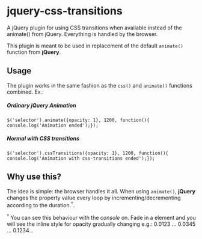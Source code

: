 jquery-css-transitions
======================

A jQuery plugin for using CSS transitions when available instead of the animate() from jQuery. Everything is handled by the browser.

This plugin is meant to be used in replacement of the default <code>animate()</code> function from **jQuery**.

## Usage ##

The plugin works in the same fashion as the <code>css()</code> and <code>animate()</code> functions combined. Ex.:

##### Ordinary jQuery Animation #####
	$('selector').animate({opacity: 1}, 1200, function(){ console.log('Animation ended');});

##### Normal with CSS transitions #####
	$('selector').cssTransitions({opacity: 1}, 1200, function(){ console.log('Animation with css-transitions ended');});

## Why use this? ##
The idea is simple: the browser handles it all. When using <code>animate()</code>, **jQuery** changes the property value every loop by incrementing/decrementing according to the duration.<sup>†</sup>.

<sup>†</sup> You can see this behaviour with the *console* on. Fade in a element and you will see the inline style for opacity gradually changing e.g.: 0.0123 … 0.0345 … 0.1234…